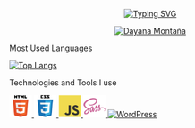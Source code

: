 <p align="center">
  <a href="https://git.io/typing-svg"><img src="https://readme-typing-svg.demolab.com?font=Kalam&size=30&pause=1000&color=C53EA3BB&width=435&lines=Hello!+Welcome+to+my+profile.%E2%9C%A8" alt="Typing SVG" /></a>
</p>

<p align="center">
  <a href="#">
    <img src="https://i.pinimg.com/originals/1a/71/58/1a7158689e5ce37e5d78d97c332a003f.gif" width="550px" alt="Dayana Montaña" />
  </a>
</p>


<p>Most Used Languages</p>

[![Top Langs](https://github-readme-stats.vercel.app/api/top-langs/?username=Dayanam24&layout=donut-vertical&theme=radical)](https://github.com/anuraghazra/github-readme-stats)

<p>Technologies and Tools I use</p>

<a href="https://www.w3.org/html/" target="_blank"> <img src="https://raw.githubusercontent.com/devicons/devicon/master/icons/html5/html5-original-wordmark.svg" alt="html5" width="40" height="40"/> </a>
    <a href="https://www.w3schools.com/css/" target="_blank"> <img src="https://raw.githubusercontent.com/devicons/devicon/master/icons/css3/css3-original-wordmark.svg" alt="css3" width="40" height="40"/> </a>
     <a href="https://developer.mozilla.org/en-US/docs/Web/JavaScript" target="_blank"> <img src="https://raw.githubusercontent.com/devicons/devicon/master/icons/javascript/javascript-original.svg" alt="javascript" width="40" height="40"/> </a>
     <a href="https://sass-lang.com" target="_blank"> <img src="https://raw.githubusercontent.com/devicons/devicon/master/icons/sass/sass-original.svg" alt="sass" width="40" height="40"/> </a>
     <a href="https://wordpress.com/es/" target="_blank"> <img src="https://upload.wikimedia.org/wikipedia/commons/thumb/a/ae/WordPress.svg/1200px-WordPress.svg.png" alt="WordPress" width="60"/> </a>
    
